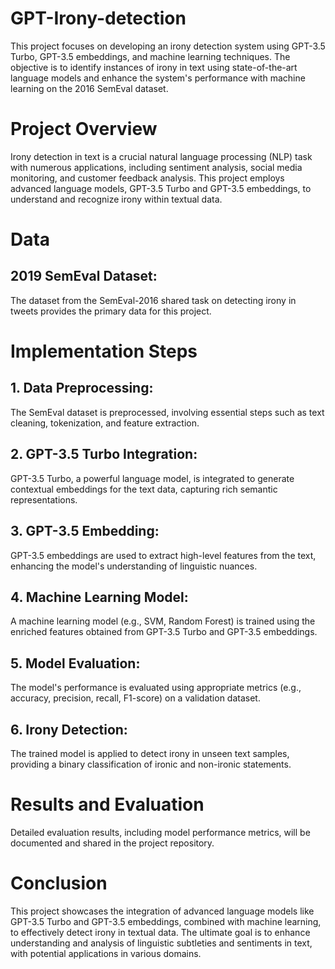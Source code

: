 # GPT-Irony-detection
This project focuses on developing an irony detection system using GPT-3.5 Turbo, GPT-3.5 embeddings, and machine learning techniques. The objective is to identify instances of irony in text using state-of-the-art language models and enhance the system's performance with machine learning on the 2016 SemEval dataset.
# Project Overview
Irony detection in text is a crucial natural language processing (NLP) task with numerous applications, including sentiment analysis, social media monitoring, and customer feedback analysis. This project employs advanced language models, GPT-3.5 Turbo and GPT-3.5 embeddings, to understand and recognize irony within textual data.
# Data
## 2019 SemEval Dataset:
The dataset from the SemEval-2016 shared task on detecting irony in tweets provides the primary data for this project.
# Implementation Steps
## 1. Data Preprocessing:
The SemEval dataset is preprocessed, involving essential steps such as text cleaning, tokenization, and feature extraction.
## 2. GPT-3.5 Turbo Integration:
GPT-3.5 Turbo, a powerful language model, is integrated to generate contextual embeddings for the text data, capturing rich semantic representations.
## 3. GPT-3.5 Embedding:
GPT-3.5 embeddings are used to extract high-level features from the text, enhancing the model's understanding of linguistic nuances.
## 4. Machine Learning Model:
A machine learning model (e.g., SVM, Random Forest) is trained using the enriched features obtained from GPT-3.5 Turbo and GPT-3.5 embeddings.
## 5. Model Evaluation:
The model's performance is evaluated using appropriate metrics (e.g., accuracy, precision, recall, F1-score) on a validation dataset.
## 6. Irony Detection:
The trained model is applied to detect irony in unseen text samples, providing a binary classification of ironic and non-ironic statements.

# Results and Evaluation
Detailed evaluation results, including model performance metrics, will be documented and shared in the project repository.

# Conclusion
This project showcases the integration of advanced language models like GPT-3.5 Turbo and GPT-3.5 embeddings, combined with machine learning, to effectively detect irony in textual data. The ultimate goal is to enhance understanding and analysis of linguistic subtleties and sentiments in text, with potential applications in various domains.




